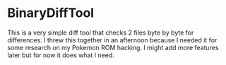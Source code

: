 # BinaryDiffTool

This is a very simple diff tool that checks 2 files byte by byte for differences. I threw this together in an afternoon because I needed it for some research on my Pokemon ROM hacking. I might add more features later but for now it does what I need.
